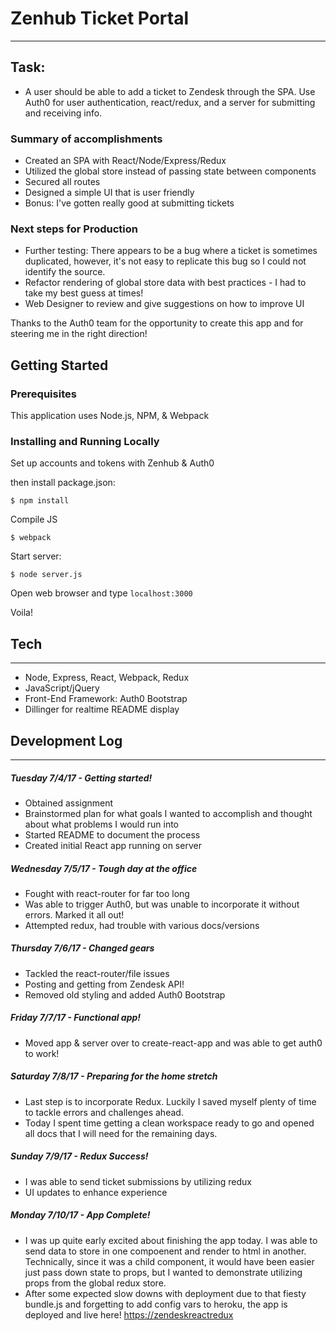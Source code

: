 # Zenhub Ticket Portal

------

## Task:

- A user should be able to add a ticket to Zendesk through the SPA.  Use Auth0 for user authentication, react/redux, and a server for submitting and receiving info.

### Summary of accomplishments

- Created an SPA with React/Node/Express/Redux
- Utilized the global store instead of passing state between components
- Secured all routes
- Designed a simple UI that is user friendly
- Bonus: I've gotten really good at submitting tickets

### Next steps for Production 

- Further testing: There appears to be a bug where a ticket is sometimes duplicated, however, it's not easy to replicate this bug so I could not identify the source.
- Refactor rendering of global store data with best practices - I had to take my best guess at times! 
- Web Designer to review and give suggestions on how to improve UI


Thanks to the Auth0 team for the opportunity to create this app and for steering me in the right direction!



## Getting Started

### Prerequisites

This application uses Node.js, NPM, & Webpack

### Installing and Running Locally

Set up accounts and tokens with Zenhub & Auth0

then install package.json:

    $ npm install

Compile JS
	
	$ webpack

Start server:

    $ node server.js

Open web browser and type ```localhost:3000```

Voila! 

## Tech
---
  - Node, Express, React, Webpack, Redux
  - JavaScript/jQuery
  - Front-End Framework: Auth0 Bootstrap
  - Dillinger for realtime README display

## Development Log
----

##### Tuesday 7/4/17 - Getting started!
  - Obtained assignment
  - Brainstormed plan for what goals I wanted to accomplish and thought about what problems I would run into
  - Started README to document the process
  - Created initial React app running on server

##### Wednesday 7/5/17 - Tough day at the office
  - Fought with react-router for far too long
  - Was able to trigger Auth0, but was unable to incorporate it without errors. Marked it all out!
  - Attempted redux, had trouble with various docs/versions 

##### Thursday 7/6/17 - Changed gears
  - Tackled the react-router/file issues
  - Posting and getting from Zendesk API!
  - Removed old styling and added Auth0 Bootstrap

##### Friday 7/7/17 - Functional app!

  - Moved app & server over to create-react-app and was able to get auth0 to work!

##### Saturday 7/8/17 - Preparing for the home stretch

  - Last step is to incorporate Redux. Luckily I saved myself plenty of time to tackle errors and challenges ahead. 
  - Today I spent time getting a clean workspace ready to go and opened all docs that I will need for the remaining days.

##### Sunday 7/9/17 - Redux Success!

  - I was able to send ticket submissions by utilizing redux
  - UI updates to enhance experience

##### Monday 7/10/17 - App Complete!

  - I was up quite early excited about finishing the app today. I was able to send data to store in one compoenent and render to html in another.  Technically, since it was a child component, it would have been easier just pass down state to props, but I wanted to demonstrate utilizing props from the global redux store.
  - After some expected slow downs with deployment due to that fiesty bundle.js and forgetting to add config vars to heroku, the app is deployed and live here! [https://zendeskreactredux](https://zendeskreactredux.herokuapp.com)





